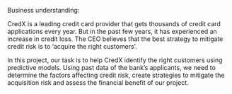 Business understanding:

CredX is a leading credit card provider that gets thousands of credit card applications every year. But in the past few years, it has experienced an increase in credit loss. The CEO believes that the best strategy to mitigate credit risk is to ‘acquire the right customers’.
 
In this project, our task is to help CredX identify the right customers using predictive models. Using past data of the bank’s applicants, we need to determine the factors affecting credit risk, create strategies to mitigate the acquisition risk and assess the financial benefit of our project.   
